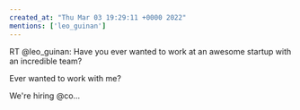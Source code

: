 ```yaml
---
created_at: "Thu Mar 03 19:29:11 +0000 2022"
mentions: ['leo_guinan']
---
```


RT @leo_guinan: Have you ever wanted to work at an awesome startup with an incredible team?

Ever wanted to work with me?

We're hiring @co…